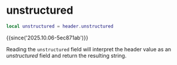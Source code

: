 # unstructured

```lua
local unstructured = header.unstructured
```

{{since('2025.10.06-5ec871ab')}}

Reading the `unstructured` field will interpret the header value as an
*unstructured* field and return the resulting string.


